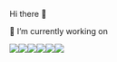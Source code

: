 Hi there 👋

💫 I’m currently working on 
<div style="display:flex;">
<!-- <img src="https://img.shields.io/badge/React-61DAFB?style=flat-square&logo=React&logoColor=000"/> -->
<img src="https://img.shields.io/badge/html5-E34F26?style=flat-square&logo=html5&logoColor=white"/>
<img src="https://img.shields.io/badge/Javascript-F7DF1E?style=flat-square&logo=javascript&logoColor=333"/>
<img src="https://img.shields.io/badge/css3-1572B6?style=flat-square&logo=css3&logoColor=white"/>
<img src="https://img.shields.io/badge/Sass.js-CC6699?style=flat-square&logo=Sass&logoColor=fff"/>
<!-- <img src="https://img.shields.io/badge/PostCSS-white?style=flat-square&logo=postcss&logoColor=red"/> -->
<img src="https://img.shields.io/badge/Ruby-white?style=flat-square&logo=ruby&logoColor=red"/>
<img src="https://img.shields.io/badge/Rails-red?style=flat-square&logo=rubyonrails&logoColor=white"/>
</div>
<!-- 
soon 🔜
<div style="display:flex;">
<img src="https://img.shields.io/badge/Typescript-white?style=flat-square&logo=typescript&logoColor=blue"/>
  <img src="https://img.shields.io/badge/tailwindcss-white?style=flat-square&logo=tailwindcss&logoColor=blue"/>
</div>
<hr> -->
